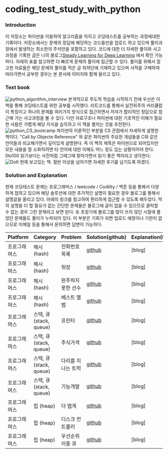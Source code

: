 # coding_test_study_with_python

### Introduction
 이 저장소는 파이썬을 이용하여 알고리즘을 익히고 코딩테스트를 공부하는 과정에대한 기록이다. 저장소에서는 문제의 정답에 해당하는 코드들만을 업로드 하고 있으며 풀이과정에서 발생하는 최소한의 주석만을 포함하고 있다. 코드에 대한 더 자세한 풀이와 사고과정을 기록한 글은 나의 블로그[Steady Learning for Deep Learning](https://davi06000.tistory.com/category/Coding%20Test?page=1) 에서 확인 가능하다. 아래의 표를 참고하면 더 빠르게 문제의 풀이에 접근할 수 있다. 풀이를 위해서 참고한 자료들은 해당 문제의 풀이를 적은 글 최하단에 기재하고 있으며 서적을 구매하여 따라가면서 공부한 경우는 본 문서에 이미지와 함께 올리고 있다.

### Text book
![python_algorithm_interview](https://user-images.githubusercontent.com/35767146/120762329-1b8a3f80-c551-11eb-9971-4c1f74628c52.jpg)
 본격적으로 주도적 학습을 시작하기 전에 우선은 이 책을 통해 코딩테스트를 위한 공부를 시작했다. 리트코드를 통해서 실전위주의 커리큘럼이 특징이고 하나의 문제를 여러가지 방식으로 접근하면서 저자가 합리적인 정답으로 접근해 가는 사고과정을 볼 수 있다. 다만 자료구조나 파이썬에 대한 기초적인 이해가 필요한 사람은 가볍게 해당 지식을 습득하고 이 책을 펼치는 것을 추천한다.
![python_CS_bootcamp](https://user-images.githubusercontent.com/35767146/120763150-e7fbe500-c551-11eb-9f2c-2abb9bbf7da9.jpg)
 파이썬의 이론적인 부분을 CS 관점에서 자세하게 설명한 책이다. "Call by Objecte Reference" 와 같은 파이썬의 주요한 개념들을 C와 같은 언어들과 비교해가면서 깊이있게 설명한다. 즉 이 책의 제목은 파이썬으로 되어있지만 모든 내용을 잘 소화하려면 타 언어에 대한 이해도 어느 정도 있는 상황이어야 한다. 0to100 읽기보다는 사전처럼 그때그때 찾아가면서 읽기 좋은 책이라고 생각한다.
![DoIt](https://user-images.githubusercontent.com/35767146/120763729-796b5700-c552-11eb-9f92-3e4b13442fe0.jpg)
 현재 보고있는 책. 절반 이상을 넘어가면 자세한 후기를 남기도록 하겠다.

### Solution and Explanation
현재 코딩테스트 문제는 프로그래머스 / leetcode / Codility / 백준 등을 통해서 다양하게 접하고 있으며 해당 솔루션에 대한 추가적인 설명이 필요한 경우 블로그를 통해서 설명글을 올리고 있다. 아래의 링크를 참고하여 편리하게 접근할 수 있도록 해두었다. 딱히 설명을 더 할 필요가 없는 간단한 문제들은 블로그에 글이 없을 수 있으므로 클릭할 수 없는 경우 그런 문제라고 보면 된다. 또 초장기에 블로그를 많이 쓰지 않던 시절에 풀었던 문제들도 풀이가 누락되어 있다. 이 부분은 기회가 되면 업로드 예정이나 기한이 없으므로 이메일 등을 통해서 문의하면 답변이 가능하다.

|Platform|Category|Problem|Solution(github)|Explanation(blog)|
|---|---|---|---|---|
|프로그래머스|해시 (hash)|전화번호 목록|[github](https://bit.ly/3g8K7V1)|[blog]|
|프로그래머스|해시 (hash)|위장|[github](https://bit.ly/3wWFRPf)|[blog]|
|프로그래머스|해시 (hash)|완주하지 못한 선수|[github](https://bit.ly/2SWKSZo)|[blog]|
|프로그래머스|해시 (hash)|베스트 앨범|[github](https://bit.ly/3fPhlKb)|[blog]|
|프로그래머스|스택, 큐 (stack, queue)|프린터|[github](https://bit.ly/3gctGHp)|[blog]|
|프로그래머스|스택, 큐 (stack, queue)|주식가격|[github](https://bit.ly/3z1AXCs)|[blog]|
|프로그래머스|스택, 큐 (stack, queue)|다리를 지나는 트럭|[github](https://bit.ly/2TxuAq8)|[blog]|
|프로그래머스|스택, 큐 (stack, queue)|기능개발|[github](https://bit.ly/3wVNuW5)|[blog]|
|프로그래머스|힙 (heap)|더 맵게|[github](https://bit.ly/3uPlqm2)|[blog]|
|프로그래머스|힙 (heap)|디스크 컨트롤러|[github](https://bit.ly/3w3vHMV)|[blog]|
|프로그래머스|힙 (heap)|우선순위 이중 큐|[github](https://bit.ly/3vSkNJt)|[blog]|
